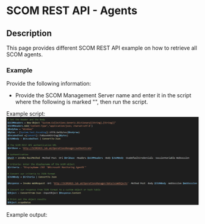 # SCOM REST API - Agents


## Description
This page provides different SCOM REST API example on how to retrieve all SCOM agents.

### Example
Provide the following information:

- Provide the SCOM Management Server name and enter it in the script where the following is marked "<Your SCOM MS>", then run the script.

Example script:
![alt text](https://github.com/LeonLaude/SCOM/blob/master/REST%20API/Agents/SCOM_Agents.png)

Example output:
